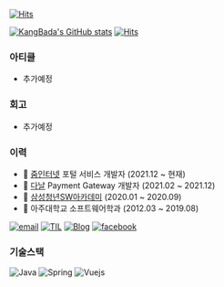 [![Hits](https://hits.seeyoufarm.com/api/count/incr/badge.svg?url=https%3A%2F%2Fgithub.com%2Fgjbae1212%2Fhit-counter)](https://hits.seeyoufarm.com)

[![KangBada's GitHub stats](https://github-readme-stats.vercel.app/api?username=KangBada)](https://github.com/kangbada0728)
[![Hits](https://hits.seeyoufarm.com/api/count/incr/badge.svg?url=https%3A%2F%2Fgithub.com%2Fkangbada0728%2Fhit-counter&count_bg=%2379C83D&title_bg=%23555555&icon=&icon_color=%23E7E7E7&title=hits&edge_flat=false)](https://hits.seeyoufarm.com)
### 아티클

- 추가예정

### 회고

- 추가예정

### 이력

- :office: [줌인터넷](https://zuminternet.com/) 포털 서비스 개발자 (2021.12 ~ 현재)
- :office: [다날](https://www.danal.co.kr/) Payment Gateway 개발자 (2021.02 ~ 2021.12)
- :trolleybus: [삼성청년SW아카데미](https://www.ssafy.com/) (2020.01 ~ 2020.09)
- :school: 아주대학교 소프트웨어학과 (2012.03 ~ 2019.08)

[![email](https://img.shields.io/badge/Email-kangbada0728%40gmail.com-critical)](kangbada0728@gmail.com)
[![TIL](https://img.shields.io/badge/TIL-https://github.com/kangbada0728/TIL/-%23333?labelColor=%23aaa)](https://junilhwang.github.io/TIL)
[![Blog](https://img.shields.io/badge/Blog-https://kangbada0728.github.io/-%23333?labelColor=%23aaa)](https://kangbada0728.github.io/)
[![facebook](https://img.shields.io/badge/facebook-1877f2?style=flat-square&logo=facebook&logoColor=white)](https://www.facebook.com/profile.php?id=100037780485114)

### 기술스택

![Java](https://img.shields.io/badge/Java-333)
![Spring](https://img.shields.io/badge/Spring-6db33f)
![Vuejs](https://img.shields.io/badge/Vuejs-4fc08d)
